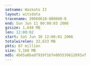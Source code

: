 ```yaml
---
setname: Waikato II
layout: witsdata
tracename: 20060610-000000-0
end: Sun Jun 11 00:00:03 2006
gzsize: 1,648 MB
len: 12:00:02
start: Sat Jun 10 12:00:01 2006
totalwirelen: 32,633 MB
pkts: 67 million
size: 5,160 MB
md5: 4b65a0bad7939f1b7e005539612893af
---
```

